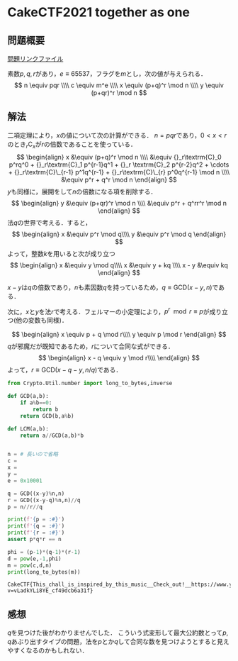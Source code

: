 # CakeCTF2021 together as one
## 問題概要
[問題リンクファイル](https://github.com/theoremoon/cakectf-2021-public/tree/master/crypto/together_as_one/distfiles)

素数$p,q,r$があり，$e\equiv65537$，フラグを$m$とし，次の値が与えられる．
$$
n \equiv pqr \\\\
c \equiv m^e \\\\
x \equiv (p+q)^r \mod n \\\\
y \equiv (p+qr)^r \mod n
$$

## 解法
二項定理により，$x$の値について次の計算ができる．
$n=pqr$であり，$0<x<r$のとき${}_r\textrm{C}_x$が$r$の倍数であることを使っている．
$$
\begin{align}
x &\equiv (p+q)^r \mod n \\\\
  &\equiv {}_r\textrm{C}_0 p^rq^0 + {}_r\textrm{C}_1 p^{r-1}q^1 + {}_r \textrm{C}_2 p^{r-2}q^2 +   \cdots + {}_r\textrm{C}\_{r-1} p^1q^{r-1} + {}_r\textrm{C}\_{r} p^0q^{r-1} \mod n \\\\
  &\equiv p^r + q^r \mod n
\end{align}
$$
$y$も同様に，展開をして$n$の倍数になる項を削除する．
$$
\begin{align}
y &\equiv (p+qr)^r \mod n \\\\
  &\equiv p^r + q^rr^r \mod n
\end{align}
$$
法$q$の世界で考える．すると，
$$
\begin{align}
x &\equiv p^r \mod q\\\\
y &\equiv p^r \mod q
\end{align}
$$
よって，整数$k$を用いると次が成り立つ
$$
\begin{align}
x &\equiv y \mod q\\\\
x &\equiv y + kq \\\\
x - y &\equiv kq
\end{align}
$$

$x-y$は$q$の倍数であり，$n$も素因数$q$を持っているため，$q\equiv\textrm{GCD}(x-y,n)$である．

次に，$x$と$y$を法$r$で考える．フェルマーの小定理により，$p^r \mod r\equiv p$が成り立つ(他の変数も同様)．

$$
\begin{align}
x \equiv p + q \mod r\\\\
y \equiv p \mod r
\end{align}
$$
$q$が邪魔だが既知であるため，$r$について合同な式ができる．
$$
\begin{align}
x - q \equiv y \mod r\\\\
\end{align}
$$
よって，$r\equiv\textrm{GCD}(x-q-y,n/q)$である．

```python
from Crypto.Util.number import long_to_bytes,inverse

def GCD(a,b):
    if a%b==0:
        return b
    return GCD(b,a%b)

def LCM(a,b):
    return a//GCD(a,b)*b


n = # 長いので省略
c = 
x = 
y = 
e = 0x10001

q = GCD((x-y)%n,n)
r = GCD((x-y-q)%n,n)//q
p = n//r//q

print(f'{p = :#}')
print(f'{q = :#}')
print(f'{r = :#}')
assert p*q*r == n

phi = (p-1)*(q-1)*(r-1)
d = pow(e,-1,phi)
m = pow(c,d,n)
print(long_to_bytes(m))
```
```none
CakeCTF{This_chall_is_inspired_by_this_music__Check_out!__https://www.youtube.com/watch?v=vLadkYLi8YE_cf49dcb6a31f}
```

## 感想
$q$を見つけた後がわかりませんでした．
こういう式変形して最大公約数とって$p,q$あぶり出すタイプの問題，法を$p$とか$q$して合同な数を見つけようとすると見えやすくなるのかもしれない．
